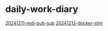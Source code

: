 # daily-work-diary


[20241211-redi-pub-sub](./20241211-redis-pub-sub/README.md)
[20241212-docker-slim](./20241212-docker-slim/README.md)